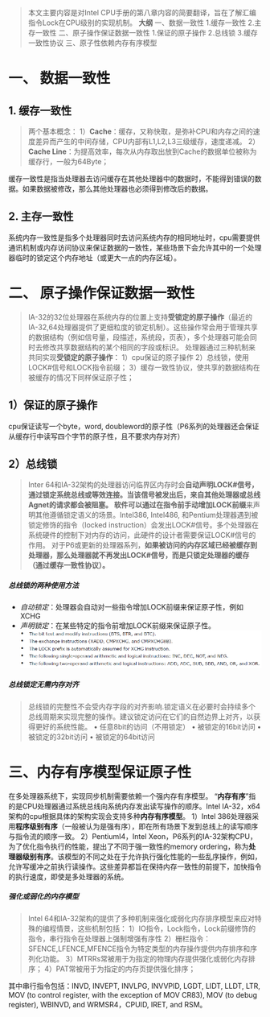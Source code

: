 > 本文主要内容是对Intel CPU手册的第八章内容的简要翻译，旨在了解汇编指令Lock在CPU级别的实现机制。
> **大纲**
> 一、数据一致性
> 1.缓存一致性
> 2.主存一致性
> 二、原子操作保证数据一致性
> 1.保证的原子操作
> 2.总线锁
> 3.缓存一致性协议
> 三、原子性依赖内存有序模型

# 一、 数据一致性
## 1. 缓存一致性

> 两个基本概念：
> 1）**Cache**：缓存，又称快取，是弥补CPU和内存之间的速度差异而产生的中间存储，CPU内部有L1,L2,L3三级缓存，速度递减。
> 2）**Cache Line**：为提高效率，每次从内存取出放到Cache的数据单位被称为缓存行，一般为64Byte；

缓存一致性是指当处理器去访问缓存在其他处理器中的数据时，不能得到错误的数据。如果数据被修改，那么其他处理器也必须得到修改后的数据。
## 2. 主存一致性
系统内存一致性是指多个处理器同时去访问系统内存的相同地址时，cpu需要提供通讯机制或内存访问协议来保证数据的一致性，某些场景下会允许其中的一个处理器临时的锁定这个内存地址（或更大一点的内存区域）。

# 二、 原子操作保证数据一致性

> IA-32的32位处理器在系统内存的位置上支持**受锁定的原子操作**（最近的IA-32,64处理器提供了更细粒度的锁定机制）。这些操作常会用于管理共享的数据结构（例如信号量，段描述，系统段，页表），多个处理器可能会同时去修改共享数据结构的某个相同的字段或标识。
> 处理器通过三种机制来共同实现**受锁定的原子操作**：
> 1）cpu保证的原子操作
> 2）总线锁，使用LOCK#信号和LOCK指令前缀；
> 3）缓存一致性协议，使共享的数据结构在被缓存的情况下同样保证原子性；
## 1）保证的原子操作
cpu保证读写一个byte，word, doubleword的原子性（P6系列的处理器还会保证从缓存行中读写四个字节的原子性，且不要求内存对齐）

## 2）总线锁

> Inter 64和IA-32架构的处理器访问临界区内存时会**自动声明LOCK#**信号，通过锁定系统总线或等效连接。当该信号被发出后，来自其他处理器或总线Agnet的请求都会被阻塞。
> 软件可以通过在指令前**手动增加LOCK前缀**来声明其他遵循锁定语义的场景。Intel386, Intel486, 和Pentium处理器遇到被锁定修饰的指令（locked instruction）会发出LOCK#信号。多个处理器在系统硬件的控制下对内存的访问，此硬件的设计者需要保证LOCK#信号的作用。
> 对于P6或更新的处理器系列，**如果被访问的内存区域已经被缓存到处理器，那么处理器就不再发出LOCK#信号，而是只锁定处理器的缓存（通过缓存一致性协议）。**

##### 总线锁的两种使用方法

* *自动锁定*：处理器会自动对一些指令增加LOCK前缀来保证原子性，例如XCHG
* *声明锁定*：在某些特定的指令前增加LOCK前缀来保证原子性。
![可加LOCK前缀的指令](../../src/main/resources/picture/1240-20210115024357094.png)



##### 总线锁定无需内存对齐

> 总线锁的完整性不会受内存字段的对齐影响.锁定语义在必要时会持续多个总线周期来实现完整的操作。建议锁定访问在它们的自然边界上对齐，以获得更好的系统性能。
> • 任意8bit的访问（不用锁定）
> • 被锁定的16bit访问
> • 被锁定的32bit访问
> • 被锁定的64bit访问
# 三、内存有序模型保证原子性
在多处理器系统下，实现同步机制需要依赖一个强内存有序模型。
“**内存有序**”指的是CPU处理器通过系统总线向系统内存发出读写操作的顺序。Intel IA-32，x64架构的cpu根据具体的架构实现会支持多种**内存有序模型**。
1）Intel 386处理器采用**程序级别有序**（一般被认为是强有序），即在所有场景下发到总线上的读写顺序与指令流的顺序一致。
2）PentiumI4，Intel Xeon，P6系列的IA-32架构CPU，为了优化指令执行的性能，提出了不同于强一致性的memory ordering，称为**处理器级别有序**。该模型的不同之处在于允许执行强化性能的一些乱序操作，例如，允许写缓冲之前执行读操作。这些差异都旨在保持内存一致性的前提下，加快指令的执行速度，即使是多处理器的系统。

##### 强化或弱化的内存模型
> Intel 64和IA-32架构的提供了多种机制来强化或弱化内存排序模型来应对特殊的编程情景，这些机制包括：
> 1）IO指令，Lock指令，Lock前缀修饰的指令，串行指令在处理器上强制增强有序性
> 2）栅栏指令：SFENCE,LFENCE,MFENCE指令为特定类型的内存操作提供内存排序和序列化功能。
> 3）MTRRs常被用于为指定的物理内存提供强化或弱化内存排序；
> 4）PAT常被用于为指定的内存页提供强化排序；

其中串行指令包括：INVD, INVEPT, INVLPG, INVVPID, LGDT, LIDT, LLDT, LTR, MOV (to control register, with the exception of MOV CR83), MOV (to debug register), WBINVD, and WRMSR4，CPUID, IRET, and RSM。